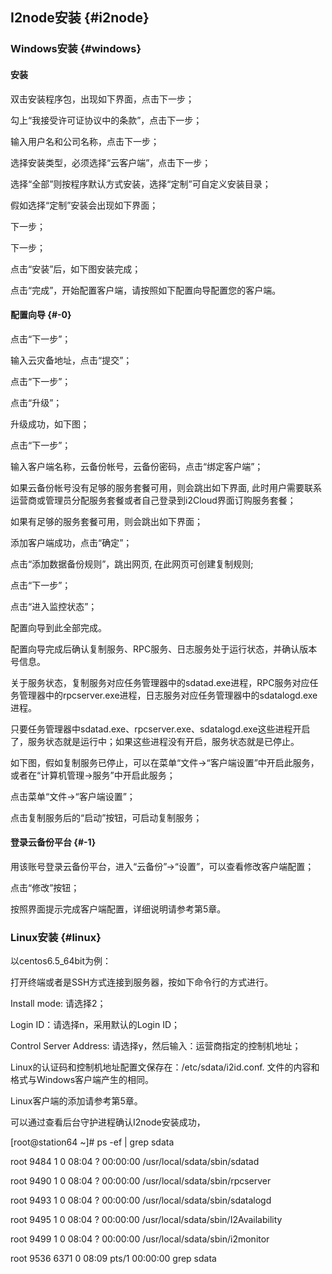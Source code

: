 ## I2node安装 {#i2node}

### Windows安装 {#windows}

#### 安装

双击安装程序包，出现如下界面，点击下一步；

勾上“我接受许可证协议中的条款”，点击下一步；

输入用户名和公司名称，点击下一步；

选择安装类型，必须选择“云客户端”，点击下一步；

选择“全部”则按程序默认方式安装，选择“定制”可自定义安装目录；

假如选择“定制”安装会出现如下界面；

下一步；

下一步；

点击“安装”后，如下图安装完成；

点击“完成”，开始配置客户端，请按照如下配置向导配置您的客户端。

#### 配置向导 {#-0}

点击“下一步”；

输入云灾备地址，点击“提交”；

点击“下一步”；

点击“升级”；

升级成功，如下图；

点击“下一步”；

输入客户端名称，云备份帐号，云备份密码，点击“绑定客户端”；

如果云备份帐号没有足够的服务套餐可用，则会跳出如下界面, 此时用户需要联系运营商或管理员分配服务套餐或者自己登录到i2Cloud界面订购服务套餐；

如果有足够的服务套餐可用，则会跳出如下界面；

添加客户端成功，点击“确定”；

点击“添加数据备份规则”，跳出网页, 在此网页可创建复制规则;

点击“下一步”；

点击“进入监控状态”；

配置向导到此全部完成。

配置向导完成后确认复制服务、RPC服务、日志服务处于运行状态，并确认版本号信息。

关于服务状态，复制服务对应任务管理器中的sdatad.exe进程，RPC服务对应任务管理器中的rpcserver.exe进程，日志服务对应任务管理器中的sdatalogd.exe进程。

只要任务管理器中sdatad.exe、rpcserver.exe、sdatalogd.exe这些进程开启了，服务状态就是运行中；如果这些进程没有开启，服务状态就是已停止。

如下图，假如复制服务已停止，可以在菜单“文件-&gt;“客户端设置”中开启此服务，或者在“计算机管理-&gt;服务”中开启此服务；

点击菜单“文件-&gt;“客户端设置”；

点击复制服务后的“启动”按钮，可启动复制服务；

#### 登录云备份平台 {#-1}

用该账号登录云备份平台，进入“云备份”-&gt;“设置”，可以查看修改客户端配置；

点击“修改”按钮；

按照界面提示完成客户端配置，详细说明请参考第5章。

### Linux安装 {#linux}

以centos6.5_64bit为例：

打开终端或者是SSH方式连接到服务器，按如下命令行的方式进行。

Install mode: 请选择2；

Login ID：请选择n，采用默认的Login ID；

Control Server Address: 请选择y，然后输入：运营商指定的控制机地址；

Linux的认证码和控制机地址配置文保存在：/etc/sdata/i2id.conf. 文件的内容和格式与Windows客户端产生的相同。

Linux客户端的添加请参考第5章。

可以通过查看后台守护进程确认I2node安装成功，

[root@station64 ~]# ps -ef | grep sdata

root 9484 1 0 08:04 ? 00:00:00 /usr/local/sdata/sbin/sdatad

root 9490 1 0 08:04 ? 00:00:00 /usr/local/sdata/sbin/rpcserver

root 9493 1 0 08:04 ? 00:00:00 /usr/local/sdata/sbin/sdatalogd

root 9495 1 0 08:04 ? 00:00:00 /usr/local/sdata/sbin/I2Availability

root 9499 1 0 08:04 ? 00:00:00 /usr/local/sdata/sbin/i2monitor

root 9536 6371 0 08:09 pts/1 00:00:00 grep sdata